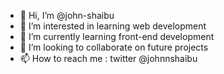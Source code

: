- 👋 Hi, I’m @john-shaibu
- 👀 I’m interested in learning web development
- 🌱 I’m currently learning front-end development
- 💞️ I’m looking to collaborate on future projects
- 📫 How to reach me : twitter @johnnshaibu

<!---
john-shaibu/john-shaibu is a ✨ special ✨ repository because its `README.md` (this file) appears on your GitHub profile.
You can click the Preview link to take a look at your changes.
--->
